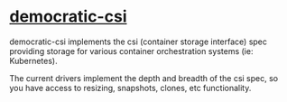 # [democratic-csi](https://github.com/democratic-csi/democratic-csi)

democratic-csi implements the csi (container storage interface) spec providing storage for various container orchestration systems (ie: Kubernetes).

The current drivers implement the depth and breadth of the csi spec, so you have access to resizing, snapshots, clones, etc functionality.
